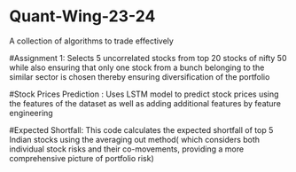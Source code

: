 # Quant-Wing-23-24
A collection of algorithms to trade effectively

#Assignment 1: Selects 5 uncorrelated stocks from top 20 stocks of nifty 50 while also ensuring that only one stock from a bunch belonging to the similar sector is chosen thereby ensuring diversification of the portfolio

#Stock Prices Prediction : Uses LSTM model to predict stock prices using the features of the dataset as well as adding additional features by feature engineering

#Expected Shortfall: This code calculates the expected shortfall of top 5 Indian stocks using the averaging out method( which considers both individual stock risks and their co-movements, providing a more comprehensive picture of portfolio risk)
